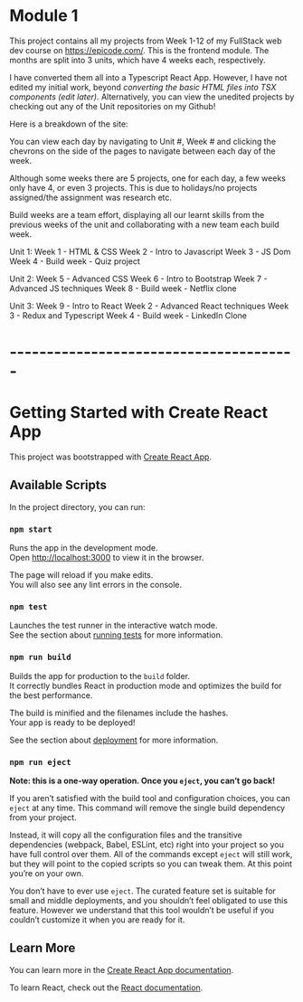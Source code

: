 # Module 1

This project contains all my projects from Week 1-12 of my FullStack web dev course on https://epicode.com/. This is the frontend module.
The months are split into 3 units, which have 4 weeks each, respectively.

I have converted them all into a Typescript React App. However, I have not edited my initial work, beyond _converting the basic HTML files into TSX components (edit later)_.
Alternatively, you can view the unedited projects by checking out any of the Unit repositories on my Github!

Here is a breakdown of the site:

You can view each day by navigating to Unit #, Week #
and clicking the chevrons on the side of the pages to navigate between each day of the week.

Although some weeks there are 5 projects, one for each day, a few weeks only have 4, or even 3 projects.
This is due to holidays/no projects assigned/the assignment was research etc.

Build weeks are a team effort, displaying all our learnt skills from the previous weeks of the unit
and collaborating with a new team each build week.

Unit 1:
Week 1 - HTML & CSS
Week 2 - Intro to Javascript
Week 3 - JS Dom
Week 4 - Build week - Quiz project

Unit 2:
Week 5 - Advanced CSS
Week 6 - Intro to Bootstrap
Week 7 - Advanced JS techniques
Week 8 - Build week - Netflix clone

Unit 3:
Week 9 - Intro to React
Week 2 - Advanced React techniques
Week 3 - Redux and Typescript
Week 4 - Build week - LinkedIn Clone

# ---------------------------------------

# Getting Started with Create React App

This project was bootstrapped with [Create React App](https://github.com/facebook/create-react-app).

## Available Scripts

In the project directory, you can run:

### `npm start`

Runs the app in the development mode.\
Open [http://localhost:3000](http://localhost:3000) to view it in the browser.

The page will reload if you make edits.\
You will also see any lint errors in the console.

### `npm test`

Launches the test runner in the interactive watch mode.\
See the section about [running tests](https://facebook.github.io/create-react-app/docs/running-tests) for more information.

### `npm run build`

Builds the app for production to the `build` folder.\
It correctly bundles React in production mode and optimizes the build for the best performance.

The build is minified and the filenames include the hashes.\
Your app is ready to be deployed!

See the section about [deployment](https://facebook.github.io/create-react-app/docs/deployment) for more information.

### `npm run eject`

**Note: this is a one-way operation. Once you `eject`, you can’t go back!**

If you aren’t satisfied with the build tool and configuration choices, you can `eject` at any time. This command will remove the single build dependency from your project.

Instead, it will copy all the configuration files and the transitive dependencies (webpack, Babel, ESLint, etc) right into your project so you have full control over them. All of the commands except `eject` will still work, but they will point to the copied scripts so you can tweak them. At this point you’re on your own.

You don’t have to ever use `eject`. The curated feature set is suitable for small and middle deployments, and you shouldn’t feel obligated to use this feature. However we understand that this tool wouldn’t be useful if you couldn’t customize it when you are ready for it.

## Learn More

You can learn more in the [Create React App documentation](https://facebook.github.io/create-react-app/docs/getting-started).

To learn React, check out the [React documentation](https://reactjs.org/).

